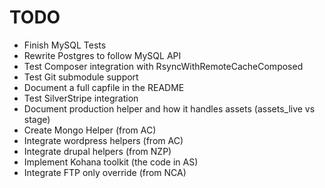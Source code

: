 # TODO

* Finish MySQL Tests
* Rewrite Postgres to follow MySQL API
* Test Composer integration with RsyncWithRemoteCacheComposed
* Test Git submodule support
* Document a full capfile in the README
* Test SilverStripe integration
* Document production helper and how it handles assets (assets_live vs stage)
* Create Mongo Helper (from AC)
* Integrate wordpress helpers (from AC)
* Integrate drupal helpers (from NZP)
* Implement Kohana toolkit (the code in AS)
* Integrate FTP only override (from NCA)